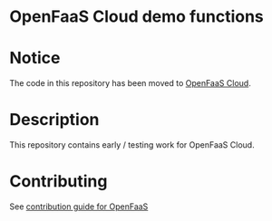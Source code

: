 OpenFaaS Cloud demo functions
==============================

# Notice

The code in this repository has been moved to [OpenFaaS Cloud](https://github.com/openfaas/openfaas-cloud/tree/master/dashboard).

# Description

This repository contains early / testing work for OpenFaaS Cloud.

# Contributing

See [contribution guide for OpenFaaS](https://github.com/openfaas/faas/blob/master/CONTRIBUTING.md)
